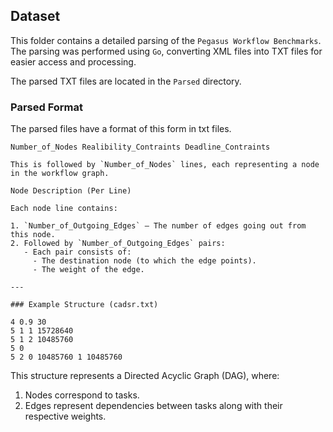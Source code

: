 ## Dataset

This folder contains a detailed parsing of the `Pegasus Workflow Benchmarks`. The parsing was performed using `Go`, converting XML files into TXT files for easier access and processing.

The parsed TXT files are located in the `Parsed` directory.

### Parsed Format

The parsed files have a format of this form in txt files.

```
Number_of_Nodes Realibility_Contraints Deadline_Contraints 

This is followed by `Number_of_Nodes` lines, each representing a node in the workflow graph.

Node Description (Per Line)

Each node line contains:

1. `Number_of_Outgoing_Edges` — The number of edges going out from this node.
2. Followed by `Number_of_Outgoing_Edges` pairs:
   - Each pair consists of:
     - The destination node (to which the edge points).
     - The weight of the edge.

---

### Example Structure (cadsr.txt)

4 0.9 30
5 1 1 15728640
5 1 2 10485760
5 0
5 2 0 10485760 1 10485760

```

This structure represents a Directed Acyclic Graph (DAG), where:

1. Nodes correspond to tasks.
2. Edges represent dependencies between tasks along with their respective weights.

